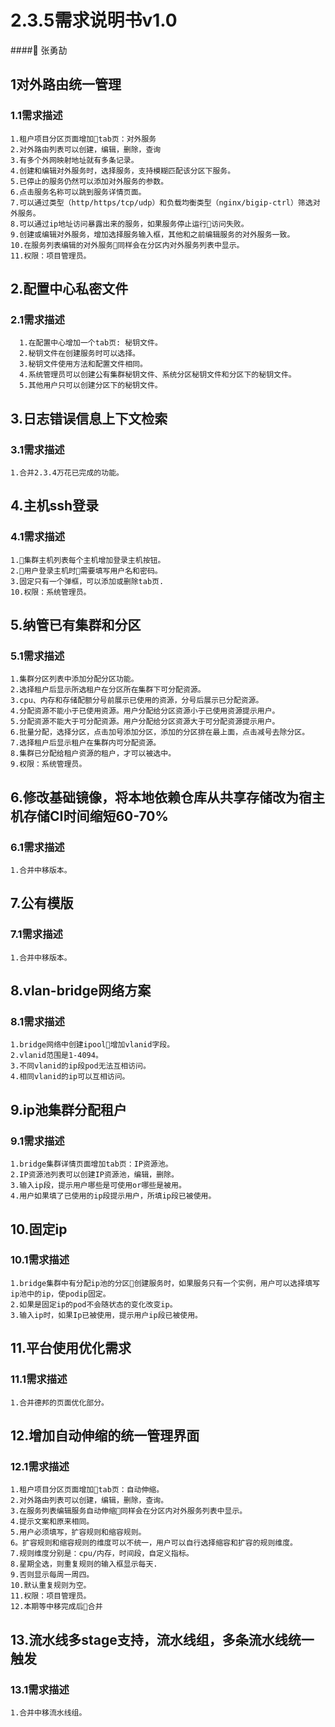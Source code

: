 # 2.3.5需求说明书v1.0
#### 张勇劼
## 1对外路由统一管理
### 1.1需求描述
```
1.租户项目分区页面增加tab页：对外服务
2.对外路由列表可以创建，编辑，删除，查询
3.有多个外网映射地址就有多条记录。
4.创建和编辑对外服务时，选择服务，支持模糊匹配该分区下服务。
5.已停止的服务仍然可以添加对外服务的参数。
6.点击服务名称可以跳到服务详情页面。
7.可以通过类型（http/https/tcp/udp）和负载均衡类型（nginx/bigip-ctrl）筛选对外服务。
8.可以通过ip地址访问暴露出来的服务，如果服务停止运行访问失败。
9.创建或编辑对外服务，增加选择服务输入框，其他和之前编辑服务的对外服务一致。
10.在服务列表编辑的对外服务同样会在分区内对外服务列表中显示。
11.权限：项目管理员。
```
## 2.配置中心私密文件
### 2.1需求描述
```
  1.在配置中心增加一个tab页: 秘钥文件。
  2.秘钥文件在创建服务时可以选择。
  3.秘钥文件使用方法和配置文件相同。
  4.系统管理员可以创建公有集群秘钥文件、系统分区秘钥文件和分区下的秘钥文件。
  5.其他用户只可以创建分区下的秘钥文件。
```
## 3.日志错误信息上下文检索
### 3.1需求描述
```
1.合并2.3.4万花已完成的功能。
```
## 4.主机ssh登录
### 4.1需求描述
```
1.集群主机列表每个主机增加登录主机按钮。
2.用户登录主机时需要填写用户名和密码。
3.固定只有一个弹框，可以添加或删除tab页.
10.权限：系统管理员。
```
## 5.纳管已有集群和分区
### 5.1需求描述
```
1.集群分区列表中添加分配分区功能。
2.选择租户后显示所选租户在分区所在集群下可分配资源。
3.cpu、内存和存储配额分号前展示已使用的资源，分号后展示已分配资源。
4.分配资源不能小于已使用资源。用户分配给分区资源小于已使用资源提示用户。
5.分配资源不能大于可分配资源。用户分配给分区资源大于可分配资源提示用户。
6.批量分配，选择分区，点击加号添加分区，添加的分区排在最上面，点击减号去除分区。
7.选择租户后显示租户在集群内可分配资源。
8.集群已分配给租户资源的租户，才可以被选中。
9.权限：系统管理员。
```
## 6.修改基础镜像，将本地依赖仓库从共享存储改为宿主机存储CI时间缩短60-70%
### 6.1需求描述
```
1.合并中移版本。
```
## 7.公有模版
### 7.1需求描述
```
1.合并中移版本。
```
## 8.vlan-bridge网络方案
### 8.1需求描述
```
1.bridge网络中创建ipool增加vlanid字段。
2.vlanid范围是1-4094。
3.不同vlanid的ip段pod无法互相访问。
4.相同vlanid的ip可以互相访问。
```
## 9.ip池集群分配租户
### 9.1需求描述
```
1.bridge集群详情页面增加tab页：IP资源池。
2.IP资源池列表可以创建IP资源池，编辑，删除。
3.输入ip段，提示用户哪些是可使用or哪些是被用。
4.用户如果填了已使用的ip段提示用户，所填ip段已被使用。
```
## 10.固定ip
### 10.1需求描述
```
1.bridge集群中有分配ip池的分区创建服务时，如果服务只有一个实例，用户可以选择填写ip池中的ip，使podip固定。
2.如果是固定ip的pod不会随状态的变化改变ip。
3.输入ip时，如果Ip已被使用，提示用户ip段已被使用。
```
## 11.平台使用优化需求
### 11.1需求描述
```
1.合并德邦的页面优化部分。
```
## 12.增加自动伸缩的统一管理界面
### 12.1需求描述
```
1.租户项目分区页面增加tab页：自动伸缩。
2.对外路由列表可以创建，编辑，删除，查询。
3.在服务列表编辑服务自动伸缩同样会在分区内对外服务列表中显示。
4.提示文案和原来相同。
5.用户必须填写，扩容规则和缩容规则。
6。扩容规则和缩容规则的维度可以不统一，用户可以自行选择缩容和扩容的规则维度。
7.规则维度分别是：cpu/内存，时间段，自定义指标。
8.星期全选，则重复规则的输入框显示每天.
9.否则显示每周一周四。
10.默认重复规则为空。
11.权限：项目管理员。
12.本期等中移完成后合并
```
## 13.流水线多stage支持，流水线组，多条流水线统一触发
### 13.1需求描述
```
1.合并中移流水线组。
```
